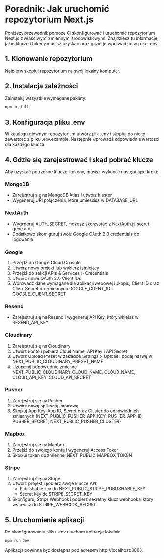 # Poradnik: Jak uruchomić repozytorium Next.js

Poniższy przewodnik pomoże Ci skonfigurować i uruchomić repozytorium Next.js z właściwymi zmiennymi środowiskowymi. Znajdziesz tu informacje, jakie klucze i tokeny musisz uzyskać oraz gdzie je wprowadzić w pliku .env.

## 1. Klonowanie repozytorium

Najpierw skopiuj repozytorium na swój lokalny komputer.

## 2. Instalacja zależności

Zainstaluj wszystkie wymagane pakiety:

```bash
npm install
```

## 3. Konfiguracja pliku .env

W katalogu głównym repozytorium utwórz plik .env i skopiuj do niego zawartość z pliku .env.example. Następnie wprowadź odpowiednie wartości dla każdego klucza.

## 4. Gdzie się zarejestrować i skąd pobrać klucze

Aby uzyskać potrzebne klucze i tokeny, musisz wykonać następujące kroki:

### MongoDB
- Zarejestruj się na MongoDB Atlas i utwórz klaster
- Wygeneruj URI połączenia, które umieścisz w DATABASE_URL

### NextAuth
- Wygeneruj AUTH_SECRET, możesz skorzystać z NextAuth.js secret generator
- Dodatkowo skonfiguruj swoje Google OAuth 2.0 credentials do logowania

### Google
1. Przejdź do Google Cloud Console
2. Utwórz nowy projekt lub wybierz istniejący
3. Przejdź do sekcji APIs & Services > Credentials
4. Utwórz nowe OAuth 2.0 Client IDs
5. Wprowadź dane wymagane dla aplikacji webowej i skopiuj Client ID oraz Client Secret do zmiennych GOGGLE_CLIENT_ID i GOOGLE_CLIENT_SECRET

### Resend
- Zarejestruj się na Resend i wygeneruj API Key, który wkleisz w RESEND_API_KEY

### Cloudinary
1. Zarejestruj się na Cloudinary
2. Utwórz konto i pobierz Cloud Name, API Key i API Secret
3. Utwórz Upload Preset w zakładce Settings > Upload i podaj nazwę w NEXT_PUBLIC_CLOUDINARY_PRESET_NAME
4. Uzupełnij odpowiednie zmienne NEXT_PUBLIC_CLOUDINARY_CLOUD_NAME, CLOUD_NAME, CLOUD_API_KEY, CLOUD_API_SECRET

### Pusher
1. Zarejestruj się na Pusher
2. Utwórz nową aplikację kanałową
3. Skopiuj App Key, App ID, Secret oraz Cluster do odpowiednich zmiennych (NEXT_PUBLIC_PUSHER_APP_KEY, PUSHER_APP_ID, PUSHER_SECRET, NEXT_PUBLIC_PUSHER_CLUSTER)

### Mapbox
1. Zarejestruj się na Mapbox
2. Przejdź do swojego konta i wygeneruj Access Token
3. Skopiuj token do zmiennej NEXT_PUBLIC_MAPBOX_TOKEN

### Stripe
1. Zarejestruj się na Stripe
2. Utwórz projekt i pobierz swoje klucze API:
   - Publishable key do NEXT_PUBLIC_STRIPE_PUBLISHABLE_KEY
   - Secret key do STRIPE_SECRET_KEY
3. Skonfiguruj Stripe Webhook i pobierz sekretny klucz webhooka, który wstawisz do STRIPE_WEBHOOK_SECRET

## 5. Uruchomienie aplikacji

Po skonfigurowaniu pliku .env uruchom aplikację lokalnie:

```bash
npm run dev
```

Aplikacja powinna być dostępna pod adresem http://localhost:3000.